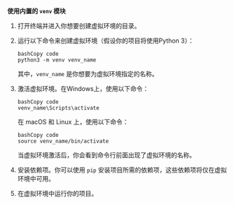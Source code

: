 **使用内置的 `venv` 模块**

1. 打开终端并进入你想要创建虚拟环境的目录。

2. 运行以下命令来创建虚拟环境（假设你的项目将使用Python 3）：

   ```
   bashCopy code
   python3 -m venv venv_name
   ```

   其中，`venv_name` 是你想要为虚拟环境指定的名称。

3. 激活虚拟环境。在Windows上，使用以下命令：

   ```
   bashCopy code
   venv_name\Scripts\activate
   ```

   在 macOS 和 Linux 上，使用以下命令：

   ```
   bashCopy code
   source venv_name/bin/activate
   ```

   当虚拟环境激活后，你会看到命令行前面出现了虚拟环境的名称。

4. 安装依赖项。你可以使用 `pip` 安装项目所需的依赖项，这些依赖项将仅在虚拟环境中可用。

5. 在虚拟环境中运行你的项目。